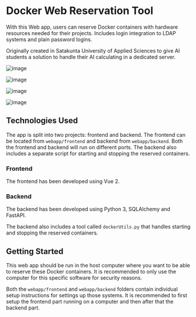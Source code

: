 # Docker Web Reservation Tool

With this Web app, users can reserve Docker containers with hardware resources needed for their projects. Includes login integration to LDAP systems and plain password logins.

Originally created in Satakunta University of Applied Sciences to give AI students a solution to handle their AI calculating in a dedicated server.

![image](https://user-images.githubusercontent.com/3810422/197523647-d603e763-fbf8-42cc-b211-1ca1343e2550.png)

![image](https://user-images.githubusercontent.com/3810422/197523756-0b1d79fb-64ed-4a86-a0a6-aed6a0757dab.png)

![image](https://user-images.githubusercontent.com/3810422/197523917-237ddd05-d35c-4d76-917d-963e60144598.png)

![image](https://user-images.githubusercontent.com/3810422/197524065-1a6b3452-e449-458c-a703-edd699a43f3b.png)

## Technologies Used

The app is split into two projects: frontend and backend. The frontend can be located from `webapp/frontend` and backend from `webapp/backend`. Both the frontend and backend will run on different ports. The backend also includes a separate script for starting and stopping the reserved containers.

### Frontend

The frontend has been developed using Vue 2.

### Backend

The backend has been developed using Python 3, SQLAlchemy and FastAPI.

The backend also includes a tool called `dockerUtils.py` that handles starting and stopping the reserved containers.

## Getting Started

This web app should be run in the host computer where you want to be able to reserve these Docker containers. It is recommended to only use the computer for this specific software for security reasons.

Both the `webapp/frontend` and `webapp/backend` folders contain individual setup instructions for settings up those systems. It is recommended to first setup the frontend part running on a computer and then after that the backend part.
